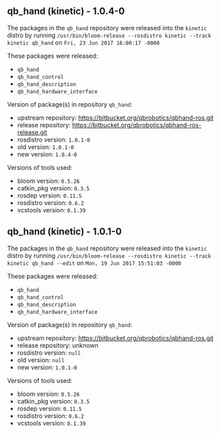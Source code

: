 ## qb_hand (kinetic) - 1.0.4-0

The packages in the `qb_hand` repository were released into the `kinetic` distro by running `/usr/bin/bloom-release --rosdistro kinetic --track kinetic qb_hand` on `Fri, 23 Jun 2017 16:00:17 -0000`

These packages were released:
- `qb_hand`
- `qb_hand_control`
- `qb_hand_description`
- `qb_hand_hardware_interface`

Version of package(s) in repository `qb_hand`:

- upstream repository: https://bitbucket.org/qbrobotics/qbhand-ros.git
- release repository: https://bitbucket.org/qbrobotics/qbhand-ros-release.git
- rosdistro version: `1.0.1-0`
- old version: `1.0.1-0`
- new version: `1.0.4-0`

Versions of tools used:

- bloom version: `0.5.26`
- catkin_pkg version: `0.3.5`
- rosdep version: `0.11.5`
- rosdistro version: `0.6.2`
- vcstools version: `0.1.39`


## qb_hand (kinetic) - 1.0.1-0

The packages in the `qb_hand` repository were released into the `kinetic` distro by running `/usr/bin/bloom-release --rosdistro kinetic --track kinetic qb_hand --edit` on `Mon, 19 Jun 2017 15:51:03 -0000`

These packages were released:
- `qb_hand`
- `qb_hand_control`
- `qb_hand_description`
- `qb_hand_hardware_interface`

Version of package(s) in repository `qb_hand`:

- upstream repository: https://bitbucket.org/qbrobotics/qbhand-ros.git
- release repository: unknown
- rosdistro version: `null`
- old version: `null`
- new version: `1.0.1-0`

Versions of tools used:

- bloom version: `0.5.26`
- catkin_pkg version: `0.3.5`
- rosdep version: `0.11.5`
- rosdistro version: `0.6.2`
- vcstools version: `0.1.39`


